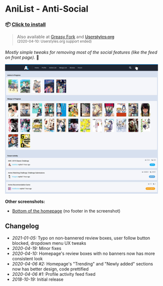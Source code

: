 # AniList - Anti-Social

### 📦 [Click to install](https://github.com/krisu5/userstyles/raw/master/AniList%20-%20Anti-Social/anilist_anti-social.user.css)

> Also available at [Greasy Fork](https://greasyfork.org/en/scripts/397799-anilist-anti-social) and ~~[Userstyles.org](https://33kk.github.io/uso-archive/?author=krisu&style=165051)~~<br>
<sup>(2020-04-10: Userstyles.org support ended)</sup>

*Mostly simple tweaks for removing most of the social features (like the feed on front page).* 🎎

![Userstyle screenshot](screenshots/1_homepage_top.jpg)

**Other screenshots:**
- [Bottom of the homepage](screenshots/2_homepage_bottom.jpg) (no footer in the screenshot)

## Changelog

- *2021-01-05:* Typo on non-bannered review boxes, user follow button blocked, dropdown menu UX tweaks
- *2020-04-19:* Minor fixes
- *2020-04-10:* Homepage's review boxes with no banners now has more consistent look
- *2020-04-06 #2:* Homepage's "Trending" and "Newly added" sections now has better design, code prettified
- *2020-04-06 #1:* Profile activity feed fixed
- *2018-10-19:* Initial release